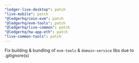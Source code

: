 ```yaml
---
"ledger-live-desktop": patch
"live-mobile": patch
"@ledgerhq/coin-evm": patch
"@ledgerhq/evm-tools": patch
"@ledgerhq/live-common": patch
"@ledgerhq/hw-app-eth": patch
"live-common-tools": patch
---
```


Fix building & bundling of `evm-tools` & `domain-service` libs due to .gitignore(s)
